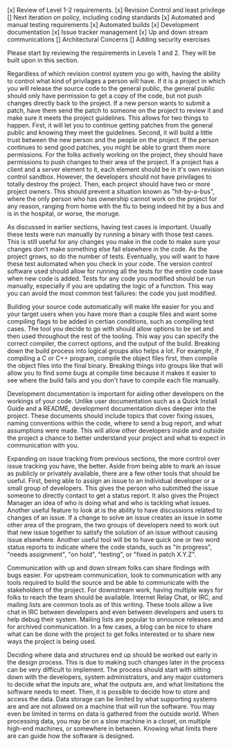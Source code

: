[x] Review of Level 1-2 requirements.
[x] Revision Control and least privilege
[] Next iteration on policy, including coding standards
[x] Automated and manual testing requirements
[x] Automated builds
[x] Development documentation
[x] Issue tracker management
[x] Up and down stream communications
[] Architectural Concerns
[] Adding security exercises

Please start by reviewing the requirements in Levels 1 and 2. They will be built upon in this section.

Regardless of which revision control system you go with, having the ability to control what kind of privilages a person will have. If it is a project in which you will release the source code to the general public, the general public should only have permission to get a copy of the code, but not push changes directly back to the project. If a new person wants to submit a patch, have them send the patch to someone on the project to review it and make sure it meets the project guidelines. This allows for two things to happen. First, it will let you to continue getting patches from the general public and knowing they meet the guidelines. Second, it will build a little trust between the new person and the people on the project. If the person continues to send good patches, you might be able to grant them more permissions. For the folks actively working on the project, they should have permissions to push changes to their area of the project. If a project has a client and a server element to it, each element should be in it's own revision control sandbox. However, the developers should not have privilages to totally destroy the project. Then, each project should have two or more project owners. This should prevent a situation known as "hit-by-a-bus", where the only person who has ownership cannot work on the project for any reason, ranging from home with the flu to being indeed hit by a bus and is in the hospital, or worse, the moruge.

As discussed in earlier sections, having test cases is important. Usually these tests were run manually by running a binary with those test cases. This is still useful for any changes you make in the code to make sure your changes don't make something else fail elsewhere in the code. As the project grows, so do the number of tests. Eventually, you will want to have these test automated when you check in your code. The version control software used should allow for running all the tests for the entire code base when new code is added. Tests for any code you modified should be run manually, especially if you are updating the logic of a function. This way you can avoid the most common test failures: the code you just modified.

Building your source code automatically will make life easier for you and your target users when you have more than a couple files and want some compiling flags to be added in certian conditions, such as compiling test cases. The tool you decide to go with should allow options to be set and then used throughout the rest of the tooling. This way you can specify the correct compiler, the correct options, and the output of the build. Breaking down the build process into logical groups also helps a lot. For example, if compiling a C or C++ program, compile the object files first, then compile the object files into the final binary. Breaking things into groups like that will allow you to find some bugs at compile time because it makes it easier to see where the build fails and you don't have to compile each file manually.

Development documentation is important for aiding other developers on the workings of your code. Unlike user documentation such as a Quick Install Guide and a README, development documentation dives deeper into the project. These documents should include topics that cover fixing issues, naming conventions within the code, where to send a bug report, and what assumptions were made. This will allow other developers inside and outside the project a chance to better understand your project and what to expect in communication with you.

Expanding on issue tracking from previous sections, the more control over issue tracking you have, the better. Aside from being able to mark an issue as publicly or privately available, there are a few other tools that should be useful. First, being able to assign an issue to an individual developer or a small group of developers. This gives the person who submitted the issue someone to directly contact to get a status report. It also gives the Project Manager an idea of who is doing what and who is tackling what issues. Another useful feature to look at is the ability to have discussions related to changes of an issue. If a change to solve an issue creates an issue in some other area of the program, the two groups of developers need to work out that new issue together to satisfy the solution of an issue without causing issue elsewhere. Another useful tool will be to have quick one or two word status reports to indicate where the code stands, such as "in progress", "needs assignment", "on hold", "testing", or "fixed in patch X.Y.Z".

Communication with up and down stream folks can share findings with bugs easier. For upstream communication, look to communication with any tools required to build the source and be able to communicate with the stakeholders of the project. For downstream work, having multiple ways for folks to reach the team should be available. Internet Relay Chat, or IRC, and mailing lists are common tools as of this writing. These tools allow a live chat in IRC between developers and even between developers and users to help debug their system. Mailing lists are popular to announce releases and for archived communication. In a few cases, a blog can be nice to share what can be done with the project to get folks interested or to share new ways the project is being used.

Deciding where data and structures end up should be worked out early in the design process. This is due to making such changes later in the process can be very difficult to implement. The process should start with sitting down with the developers, system administrators, and any major customers to decide what the inputs are, what the outputs are, and what limitations the software needs to meet. Then, it is possible to decide how to store and access the data. Data storage can be limited by what supporting systems are and are not allowed on a machine that will run the software. You may even be limited in terms on data is gathered from the outside world. When processing data, you may be on a slow machine in a closet, on multiple high-end machines, or somewhere in between. Knowing what limits there are can guide how the software is designed.

